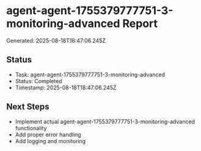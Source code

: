 # agent-agent-1755379777751-3-monitoring-advanced Report

Generated: 2025-08-18T18:47:06.245Z

## Status
- Task: agent-agent-1755379777751-3-monitoring-advanced
- Status: Completed
- Timestamp: 2025-08-18T18:47:06.245Z

## Next Steps
- Implement actual agent-agent-1755379777751-3-monitoring-advanced functionality
- Add proper error handling
- Add logging and monitoring
